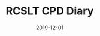 ---
title: RCSLT CPD Diary
client: Royal College of Speech and Language Therapists
description: RCSLT is the professional body for speech and language therapists in the UK. I redesigned the CPD diary used by therapists to record their ongoing learning, delivering improved accessibility and more efficient workflow.
date: 2019-12-01
casestudy: false
---